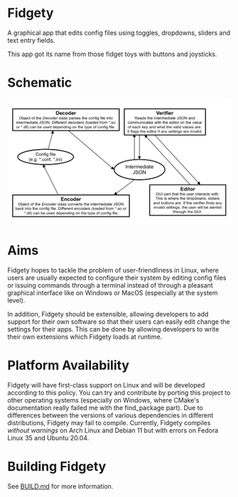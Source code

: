 # Fidgety

A graphical app that edits config files using toggles, dropdowns, sliders and text entry fields.

This app got its name from those fidget toys with buttons and joysticks.

# Schematic

![Schematic](thats-how-fidgety-works.png)

# Aims

Fidgety hopes to tackle the problem of user-friendliness in Linux, where users
are usually expected to configure their system by editing config files or
issuing commands through a terminal instead of through a pleasant graphical
interface like on Windows or MacOS (especially at the system level).

In addition, Fidgety should be extensible, allowing developers to add support
for their own software so that their users can easily edit change the settings
for their apps. This can be done by allowing developers to write their own
extensions which Fidgety loads at runtime.

# Platform Availability

Fidgety will have first-class support on Linux and will be developed according
to this policy. You can try and contribute by porting this project to other
operating systems (especially on Windows, where CMake's documentation really
failed me with the find_package part). Due to differences between the versions
of various dependencies in different distributions, Fidgety may fail to compile.
Currently, Fidgety compiles *without warnings* on Arch Linux and Debian
11 but with errors on Fedora Linux 35 and Ubuntu 20.04.

# Building Fidgety

See [BUILD.md](BUILD.md) for more information.
